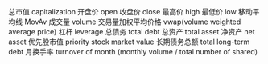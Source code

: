总市值 capitalization
开盘价 open
收盘价 close
最高价 high
最低价 low
移动平均线 MovAv
成交量 volume
交易量加权平均价格 vwap(volume weighted average price)
杠杆 leverage
总债务 total debt
总资产 total asset
净资产 net asset
优先股市值 priority stock market value
长期债务总额 total long-term debt
月换手率 turnover of month (monthly volume / total number of shared)

